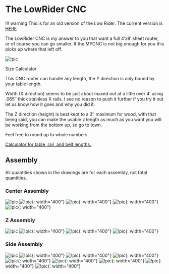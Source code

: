 # The LowRider CNC

!!! warning
    This is for an old version of the Low Rider. The current version is [HERE](../index.md)

The LowRider CNC is my answer to you that want a full 4’x8′ sheet router, or of course you can go
smaller. If the MPCNC is not big enough for you this picks up where that left off.

![!pic](https://www.v1engineering.com/wp-content/uploads/2017/01/LowRider-CNC-lowres.jpg)

Size Calculator

This CNC router can handle any length, the Y direction is only bound by your table length.

Width (X direction) seems to be just about maxed out at a little over 4′ using .065″ thick stainless
X rails. I see no reason to push it further if you try it out let us know how it goes and why you
did it.

The Z direction (height) is best kept to a 3″ maximum for wood, with that being said, you can make
the usable z length as much as you want you will be working from the bottom up, so go to town.

Feel free to round up to whole numbers.

[Calculator for table, rail, and belt lengths.](calculatorv2.md)

## Assembly

All quantities shown in the drawings are for each assembly, not total quantities.

### Center Assembly

![!pic](https://www.v1engineering.com/wp-content/uploads/2017/01/carriage-Assm.jpg)
![!pic](https://www.v1engineering.com/wp-content/uploads/2017/01/YRoller-Assm-1.jpg){: width="400"}
![!pic](https://www.v1engineering.com/wp-content/uploads/2017/01/Ymotor-ASSM.jpg){: width="400"}
![!pic](https://www.v1engineering.com/wp-content/uploads/2017/01/611.jpg){: width="400"}
![!pic](https://www.v1engineering.com/wp-content/uploads/2017/01/carriage-assm-explode.jpg){: width="400"}

### Z Assembly

![!pic](https://www.v1engineering.com/wp-content/uploads/2017/01/Z-assm.jpg)
![!pic](https://www.v1engineering.com/wp-content/uploads/2017/01/zmount.jpg){: width="400"}
![!pic](https://www.v1engineering.com/wp-content/uploads/2017/01/CORNERXZ.jpg){: width="400"}
![!pic](https://www.v1engineering.com/wp-content/uploads/2017/01/XZFinal.jpg){: width="400"}

### Side Assembly

![!pic](https://www.v1engineering.com/wp-content/uploads/2017/01/Side-Assm-crop.jpg)
![!pic](https://www.v1engineering.com/wp-content/uploads/2017/01/Y-Motor-Assm.jpg){: width="400"}
![!pic](https://www.v1engineering.com/wp-content/uploads/2017/01/ZLeadNut-Assm.jpg){: width="400"}
![!pic](https://www.v1engineering.com/wp-content/uploads/2017/01/Wheel-Assm.jpg){: width="400"}
![!pic](https://www.v1engineering.com/wp-content/uploads/2017/01/Side1.jpg){: width="400"}
![!pic](https://www.v1engineering.com/wp-content/uploads/2017/01/Y-Plate.jpg){: width="400"}
![!pic](https://www.v1engineering.com/wp-content/uploads/2017/01/RollerAssms.jpg){: width="400"}
![!pic](https://www.v1engineering.com/wp-content/uploads/2017/01/rollerassmsside.jpg){: width="400"}
![!pic](https://www.v1engineering.com/wp-content/uploads/2017/01/Standoff-Plate.jpg){: width="400"}
